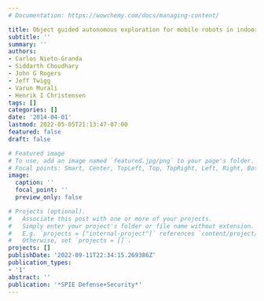 ```yaml
---
# Documentation: https://wowchemy.com/docs/managing-content/

title: Object guided autonomous exploration for mobile robots in indoor environments
subtitle: ''
summary: ''
authors:
- Carlos Nieto-Granda
- Siddarth Choudhary
- John G Rogers
- Jeff Twigg
- Varun Murali
- Henrik I Christensen
tags: []
categories: []
date: '2014-04-01'
lastmod: 2022-05-05T21:13:47-07:00
featured: false
draft: false

# Featured image
# To use, add an image named `featured.jpg/png` to your page's folder.
# Focal points: Smart, Center, TopLeft, Top, TopRight, Left, Right, BottomLeft, Bottom, BottomRight.
image:
  caption: ''
  focal_point: ''
  preview_only: false

# Projects (optional).
#   Associate this post with one or more of your projects.
#   Simply enter your project's folder or file name without extension.
#   E.g. `projects = ["internal-project"]` references `content/project/deep-learning/index.md`.
#   Otherwise, set `projects = []`.
projects: []
publishDate: '2022-09-11T22:34:15.269386Z'
publication_types:
- '1'
abstract: ''
publication: '*SPIE Defense+Security*'
---
```


